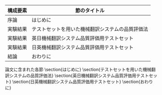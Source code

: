 構成要素 | 節のタイトル
 --- | --- 
序論 | はじめに
実験結果 | テストセットを用いた機械翻訳システムの品質評価法
実験結果 | 英日機械翻訳システム品質評価用テストセット
実験結果 | 日英機械翻訳システム品質評価用テストセット
結論 | おわりに

論文に含まれた各節
\section{はじめに}
\section{テストセットを用いた機械翻訳システムの品質評価法}
\section{英日機械翻訳システム品質評価用テストセット}
\section{日英機械翻訳システム品質評価用テストセット}
\section{おわりに}
